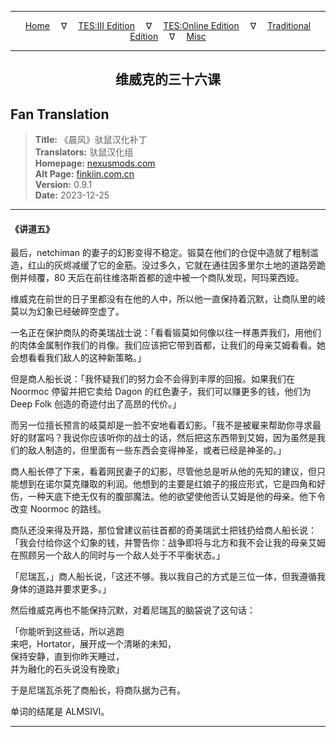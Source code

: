 
---

<!-- Jekyll Page Links -->

<center>
<a href="../../../../../index.html">Home</a>
&emsp;&nabla;&emsp;
<a href="../../../../index-tes3.html">TES:III Edition</a>
&emsp;&nabla;&emsp;
<a href="../../../../index-teso.html">TES:Online Edition</a>
&emsp;&nabla;&emsp;
<a href="../../../../index-traditional.html">Traditional Edition</a>
&emsp;&nabla;&emsp;
<a href="../../../../index-misc.html">Misc</a>
</center>

<!-- Markdown Body Below: -->

---

<center>
<h2><span style="font-family:SimSun">维威克的三十六课</span></h2>
</center>

## Fan Translation

> __Title:__ 《晨风》驮鼠汉化补丁\
> __Translators:__ ﻿驮鼠汉化组\
> __Homepage:__ [nexusmods.com][1]\
> __Alt Page:__ [finkiin.com.cn][2]\
> __Version:__ 0.9.1\
> __Date:__ 2023-12-25

[1]: https://www.nexusmods.com/morrowind/mods/53885
[2]: https://finkiin.com.cn/d/1153

---

#### 《讲道五》

最后，netchiman 的妻子的幻影变得不稳定。锻莫在他们的仓促中造就了粗制滥造，红山的灰烬减缓了它的金筋。没过多久，它就在通往因多里尔土地的道路旁跪倒并倾覆，80 天后在前往维洛斯首都的途中被一个商队发现，阿玛莱西娅。

维威克在前世的日子里都没有在他的人中，所以他一直保持着沉默，让商队里的岐莫以为幻象已经破碎空虚了。

一名正在保护商队的奇美瑞战士说：「看看锻莫如何像以往一样愚弄我们，用他们的肉体金属制作我们的肖像。我们应该把它带到首都，让我们的母亲艾姆看看。她会想看看我们敌人的这种新策略。」

但是商人船长说：「我怀疑我们的努力会不会得到丰厚的回报。如果我们在 Noormoc 停留并把它卖给 Dagon 的红色妻子，我们可以赚更多的钱，他们为 Deep Folk 创造的奇迹付出了高昂的代价。」

而另一位擅长预言的岐莫却是一脸不安地看着幻影。「我不是被雇来帮助你寻求最好的财富吗？我说你应该听你的战士的话，然后把这东西带到艾姆，因为虽然是我们的敌人制造的，但里面有一些东西会变得神圣，或者已经是神圣的。」

商人船长停了下来，看着网民妻子的幻影，尽管他总是听从他的先知的建议，但只能想到在诺尔莫克赚取的利润。他想到的主要是红娘子的报应形式，它是四角和好伤，一种天底下绝无仅有的腹部魔法。他的欲望使他否认艾姆是他的母亲。他下令改变 Noormoc 的路线。

商队还没来得及开路，那位曾建议前往首都的奇美瑞武士把钱扔给商人船长说：「我会付给你这个幻象的钱，并警告你：战争即将与北方和我不会让我的母亲艾姆在照顾另一个敌人的同时与一个敌人处于不平衡状态。」

「尼瑞瓦，」商人船长说，「这还不够。我以我自己的方式是三位一体，但我遵循我身体的道路并要求更多。」

然后维威克再也不能保持沉默，对着尼瑞瓦的脑袋说了这句话：

「你能听到这些话，所以逃跑\
来吧，Hortator，展开成一个清晰的未知，\
保持安静，直到你昨天睡过，\
并为融化的石头说没有挽歌」

于是尼瑞瓦杀死了商船长，将商队据为己有。

单词的结尾是 ALMSIVI。

---
